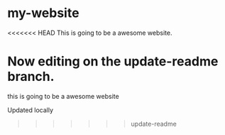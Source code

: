 # my-website

<<<<<<< HEAD
This is going to be a awesome website.

Now editing on the update-readme branch.
=======
this is going to be a awesome website

Updated locally
>>>>>>> update-readme

